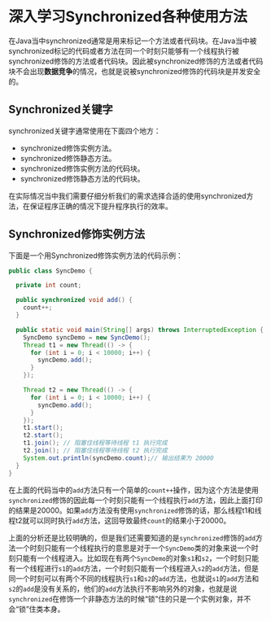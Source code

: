 # 深入学习Synchronized各种使用方法



在Java当中synchronized通常是用来标记一个方法或者代码块。在Java当中被synchronized标记的代码或者方法在同一个时刻只能够有一个线程执行被synchronized修饰的方法或者代码块。因此被synchronized修饰的方法或者代码块不会出现**数据竞争**的情况，也就是说被synchronized修饰的代码块是并发安全的。

## Synchronized关键字

synchronized关键字通常使用在下面四个地方：

- synchronized修饰实例方法。
- synchronized修饰静态方法。
- synchronized修饰实例方法的代码块。
- synchronized修饰静态方法的代码块。

在实际情况当中我们需要仔细分析我们的需求选择合适的使用synchronized方法，在保证程序正确的情况下提升程序执行的效率。

## Synchronized修饰实例方法

下面是一个用Synchronized修饰实例方法的代码示例：

```java
public class SyncDemo {

  private int count;

  public synchronized void add() {
    count++;
  }

  public static void main(String[] args) throws InterruptedException {
    SyncDemo syncDemo = new SyncDemo();
    Thread t1 = new Thread(() -> {
      for (int i = 0; i < 10000; i++) {
        syncDemo.add();
      }
    });

    Thread t2 = new Thread(() -> {
      for (int i = 0; i < 10000; i++) {
        syncDemo.add();
      }
    });
    t1.start();
    t2.start();
    t1.join(); // 阻塞住线程等待线程 t1 执行完成
    t2.join(); // 阻塞住线程等待线程 t2 执行完成
    System.out.println(syncDemo.count);// 输出结果为 20000
  }
}

```

在上面的代码当中的`add`方法只有一个简单的`count++`操作，因为这个方法是使用`synchronized`修饰的因此每一个时刻只能有一个线程执行`add`方法，因此上面打印的结果是20000。如果`add`方法没有使用`synchronized`修饰的话，那么线程t1和线程t2就可以同时执行`add`方法，这回导致最终`count`的结果小于20000。

上面的分析还是比较明确的，但是我们还需要知道的是`synchronized`修饰的`add`方法一个时刻只能有一个线程执行的意思是对于一个`SyncDemo`类的对象来说一个时刻只能有一个线程进入。比如现在有两个`SyncDemo`的对象`s1`和`s2`，一个时刻只能有一个线程进行`s1`的`add`方法，一个时刻只能有一个线程进入`s2`的`add`方法，但是同一个时刻可以有两个不同的线程执行`s1`和`s2`的`add`方法，也就说`s1`的`add`方法和`s2`的`add`是没有关系的，他们的`add`方法执行不影响另外的对象，也就是说`synchronized`在修饰一个非静态方法的时候“锁”住的只是一个实例对象，并不会“锁”住类本身。